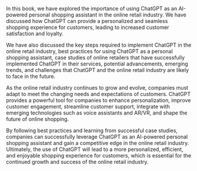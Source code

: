 
In this book, we have explored the importance of using ChatGPT as an AI-powered personal shopping assistant in the online retail industry. We have discussed how ChatGPT can provide a personalized and seamless shopping experience for customers, leading to increased customer satisfaction and loyalty.

We have also discussed the key steps required to implement ChatGPT in the online retail industry, best practices for using ChatGPT as a personal shopping assistant, case studies of online retailers that have successfully implemented ChatGPT in their services, potential advancements, emerging trends, and challenges that ChatGPT and the online retail industry are likely to face in the future.

As the online retail industry continues to grow and evolve, companies must adapt to meet the changing needs and expectations of customers. ChatGPT provides a powerful tool for companies to enhance personalization, improve customer engagement, streamline customer support, integrate with emerging technologies such as voice assistants and AR/VR, and shape the future of online shopping.

By following best practices and learning from successful case studies, companies can successfully leverage ChatGPT as an AI-powered personal shopping assistant and gain a competitive edge in the online retail industry. Ultimately, the use of ChatGPT will lead to a more personalized, efficient, and enjoyable shopping experience for customers, which is essential for the continued growth and success of the online retail industry.
